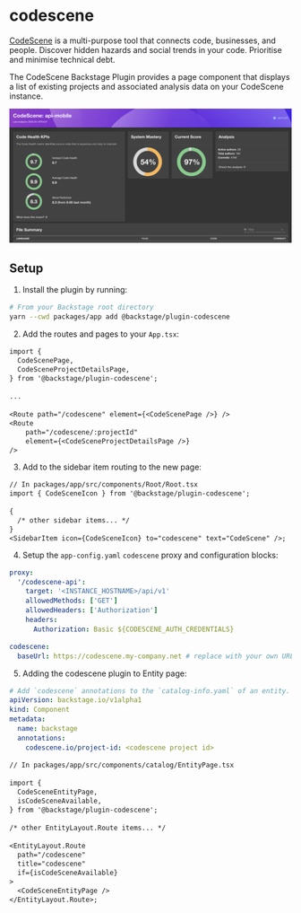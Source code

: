 # codescene

[CodeScene](https://codescene.com/) is a multi-purpose tool that connects code, businesses, and people. Discover hidden hazards and social trends in your code. Prioritise and minimise technical debt.

The CodeScene Backstage Plugin provides a page component that displays a list of existing projects and associated analysis data on your CodeScene instance.

![screenshot](./docs/codescene-plugin-screenshot.png)

## Setup

1. Install the plugin by running:

```bash
# From your Backstage root directory
yarn --cwd packages/app add @backstage/plugin-codescene
```

2. Add the routes and pages to your `App.tsx`:

```tsx
import {
  CodeScenePage,
  CodeSceneProjectDetailsPage,
} from '@backstage/plugin-codescene';

...

<Route path="/codescene" element={<CodeScenePage />} />
<Route
    path="/codescene/:projectId"
    element={<CodeSceneProjectDetailsPage />}
/>
```

3. Add to the sidebar item routing to the new page:

```tsx
// In packages/app/src/components/Root/Root.tsx
import { CodeSceneIcon } from '@backstage/plugin-codescene';

{
  /* other sidebar items... */
}
<SidebarItem icon={CodeSceneIcon} to="codescene" text="CodeScene" />;
```

4. Setup the `app-config.yaml` `codescene` proxy and configuration blocks:

```yaml
proxy:
  '/codescene-api':
    target: '<INSTANCE_HOSTNAME>/api/v1'
    allowedMethods: ['GET']
    allowedHeaders: ['Authorization']
    headers:
      Authorization: Basic ${CODESCENE_AUTH_CREDENTIALS}
```

```yaml
codescene:
  baseUrl: https://codescene.my-company.net # replace with your own URL
```

5. Adding the codescene plugin to Entity page:

```yaml
# Add `codescene` annotations to the `catalog-info.yaml` of an entity.
apiVersion: backstage.io/v1alpha1
kind: Component
metadata:
  name: backstage
  annotations:
    codescene.io/project-id: <codescene project id>
```

```tsx
// In packages/app/src/components/catalog/EntityPage.tsx

import {
  CodeSceneEntityPage,
  isCodeSceneAvailable,
} from '@backstage/plugin-codescene';

/* other EntityLayout.Route items... */

<EntityLayout.Route
  path="/codescene"
  title="codescene"
  if={isCodeSceneAvailable}
>
  <CodeSceneEntityPage />
</EntityLayout.Route>;
```

